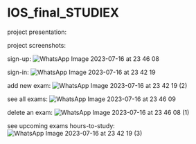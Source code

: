 # IOS_final_STUDIEX

project presentation:


project screenshots:

sign-up:
![WhatsApp Image 2023-07-16 at 23 46 08](https://github.com/MaayanShiran/IOS_final_STUDIEX/assets/95546841/4871fef4-b633-4add-aa66-383e229fdaae)

sign-in:
![WhatsApp Image 2023-07-16 at 23 42 19](https://github.com/MaayanShiran/IOS_final_STUDIEX/assets/95546841/936d5c03-3b5c-4e6a-9596-919bc40a2e84)

add new exam:
![WhatsApp Image 2023-07-16 at 23 42 19 (2)](https://github.com/MaayanShiran/IOS_final_STUDIEX/assets/95546841/3a58a02d-7fd3-4240-931d-fae189fe003e)

see all exams:
![WhatsApp Image 2023-07-16 at 23 46 09](https://github.com/MaayanShiran/IOS_final_STUDIEX/assets/95546841/01ea7b00-3d68-4d32-b33d-f6be9deeeefe)

delete an exam:
![WhatsApp Image 2023-07-16 at 23 46 08 (1)](https://github.com/MaayanShiran/IOS_final_STUDIEX/assets/95546841/7640247c-678f-436f-80f9-0524b232510a)

see upcoming exams hours-to-study:
![WhatsApp Image 2023-07-16 at 23 42 19 (3)](https://github.com/MaayanShiran/IOS_final_STUDIEX/assets/95546841/cbe0b528-497c-441b-9b9f-48c85aa82008)






